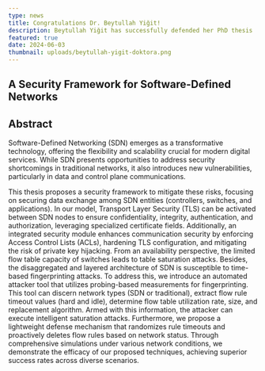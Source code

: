 ```yaml
---
type: news
title: Congratulations Dr. Beytullah Yiğit!
description: Beytullah Yiğit has successfully defended her PhD thesis
featured: true
date: 2024-06-03
thumbnail: uploads/beytullah-yigit-doktora.png
---
```

## A Security Framework for Software-Defined Networks

## Abstract

Software-Defined Networking (SDN) emerges as a transformative technology,
offering the flexibility and scalability crucial for modern digital services.
While SDN presents opportunities to address security shortcomings in
traditional networks, it also introduces new vulnerabilities, particularly
in data and control plane communications.

This thesis proposes a security framework to mitigate these risks, focusing on securing data exchange among SDN entities (controllers, switches, and applications). In our model, Transport Layer Security (TLS) can be activated between SDN nodes to ensure confidentiality, integrity, authentication, and authorization, leveraging specialized certificate fields. Additionally, an integrated security module enhances communication security by enforcing Access Control Lists (ACLs), hardening TLS configuration, and mitigating the risk of private key hijacking. From an availability perspective, the limited flow table capacity of switches leads to table saturation attacks. Besides, the disaggregated and layered architecture of SDN is susceptible to time-based fingerprinting attacks. To address this, we introduce an automated attacker tool that utilizes probing-based measurements for fingerprinting. This tool can discern network types (SDN or traditional), extract flow rule timeout values (hard and idle), determine flow table utilization rate, size, and replacement algorithm. Armed with this information, the attacker can execute intelligent saturation attacks. Furthermore, we propose a lightweight defense mechanism that randomizes rule timeouts and proactively deletes flow rules based on network status. Through comprehensive simulations under various network conditions, we demonstrate the efficacy of our proposed techniques, achieving superior success rates across diverse scenarios.
